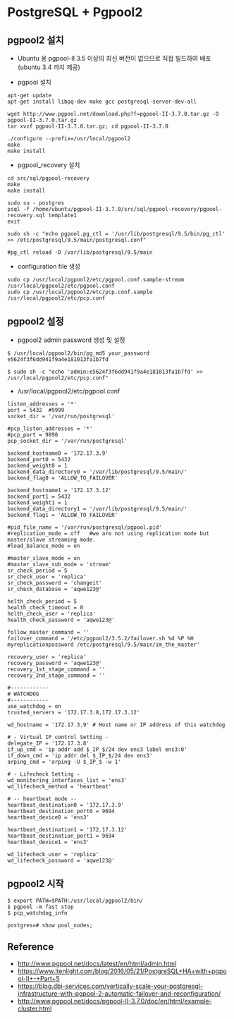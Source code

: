 # PostgreSQL + Pgpool2

## pgpool2 설치
- Ubuntu 용 pgpool-II 3.5 이상의 최신 버전이 없으므로 직접 빌드하여 배포(ubuntu 3.4 까지 제공)

- pgpool 설치
```
apt-get update
apt-get install libpq-dev make gcc postgresql-server-dev-all

wget http://www.pgpool.net/download.php?f=pgpool-II-3.7.0.tar.gz -O pgpool-II-3.7.0.tar.gz
tar xvzf pgpool-II-3.7.0.tar.gz; cd pgpool-II-3.7.0

./configure --prefix=/usr/local/pgpool2
make
make install
```

- pgpool_recovery 설치
```
cd src/sql/pgpool-recovery
make
make install

sudo su - postgres
psql -f /home/ubuntu/pgpool-II-3.7.0/src/sql/pgpool-recovery/pgpool-recovery.sql template1
exit

sudo sh -c "echo pgpool.pg_ctl = '/usr/lib/postgresql/9.5/bin/pg_ctl' >> /etc/postgresql/9.5/main/postgresql.conf"

#pg_ctl reload -D /var/lib/postgresql/9.5/main
```

- configuration file 생성
```
sudo cp /usr/local/pgpool2/etc/pgpool.conf.sample-stream /usr/local/pgpool2/etc/pgpool.conf
sudo cp /usr/local/pgpool2/etc/pcp.conf.sample /usr/local/pgpool2/etc/pcp.conf
```

## pgpool2 설정
- pgpool2 admin password 생성 및 설정
```
$ /usr/local/pgpool2/bin/pg_md5 your_password
e5624f3f6dd941f9a4e181013fa1b7fd

$ sudo sh -c "echo 'admin:e5624f3f6dd941f9a4e181013fa1b7fd' >> /usr/local/pgpool2/etc/pcp.conf"
```

- /usr/local/pgpool2/etc/pgpool.conf
```
listen_addresses = '*'
port = 5432  #9999
socket_dir = '/var/run/postgresql'

#pcp_listen_addresses = '*'
#pcp_port = 9898
pcp_socket_dir = '/var/run/postgresql'

backend_hostname0 = '172.17.3.9'
backend_port0 = 5432 
backend_weight0 = 1
backend_data_directory0 = '/var/lib/postgresql/9.5/main/'
backend_flag0 = 'ALLOW_TO_FAILOVER'

backend_hostname1 = '172.17.3.12'
backend_port1 = 5432
backend_weight1 = 1
backend_data_directory1 = '/var/lib/postgresql/9.5/main/'
backend_flag1 = 'ALLOW_TO_FAILOVER'

#pid_file_name = '/var/run/postgresql/pgpool.pid'
#replication_mode = off   #we are not using replication mode but master/slave streaming mode.
#load_balance_mode = on

#master_slave_mode = on
#master_slave_sub_mode = 'stream'
sr_check_period = 5
sr_check_user = 'replica'
sr_check_password = 'changeit'
sr_check_database = 'aqwe123@'

helth_check_period = 5
health_check_timeout = 0
helth_check_user = 'replica'
health_check_password = 'aqwe123@'

follow_master_command = ''
failover_command = '/etc/pgpool2/3.5.2/failover.sh %d %P %H myreplicationpassword /etc/postgresql/9.5/main/im_the_master'

recovery_user = 'replica'
recovery_password = 'aqwe123@'
recovery_1st_stage_command = ''
recovery_2nd_stage_command = ''

#------------
# WATCHDOG
#------------
use_watchdog = on
trusted_servers = '172.17.3.8,172.17.3.12'

wd_hostname = '172.17.3.9' # Host name or IP address of this watchdog

# - Virtual IP control Setting -
delegate_IP = '172.17.3.8'
if_up_cmd = 'ip addr add $_IP_$/24 dev ens3 label ens3:0'
if_down_cmd = 'ip addr del $_IP_$/24 dev ens3'
arping_cmd = 'arping -U $_IP_$ -w 1'

# - Lifecheck Setting -
wd_monitoring_interfaces_list = 'ens3'  
wd_lifecheck_method = 'heartbeat'

# -- heartbeat mode --
heartbeat_destination0 = '172.17.3.9'
heartbeat_destination_port0 = 9694
heartbeat_device0 = 'ens3'

heartbeat_destination1 = '172.17.3.12'
heartbeat_destination_port1 = 9694
heartbeat_device1 = 'ens3'

wd_lifecheck_user = 'replica'
wd_lifecheck_password = 'aqwe123@'
```



## pgpool2 시작
```
$ export PATH=$PATH:/usr/local/pgpool2/bin/
$ pgpool -m fast stop
$ pcp_watchdog_info

postgres=# show pool_nodes;
```

## Reference
- http://www.pgpool.net/docs/latest/en/html/admin.html
- https://www.itenlight.com/blog/2016/05/21/PostgreSQL+HA+with+pgpool-II+-+Part+5
- https://blog.dbi-services.com/vertically-scale-your-postgresql-infrastructure-with-pgpool-2-automatic-failover-and-reconfiguration/
- http://www.pgpool.net/docs/pgpool-II-3.7.0/doc/en/html/example-cluster.html
